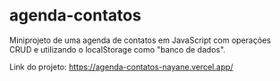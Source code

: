 # agenda-contatos
Miniprojeto de uma agenda de contatos em JavaScript com operações CRUD e utilizando o localStorage como "banco de dados".

Link do projeto: https://agenda-contatos-nayane.vercel.app/
